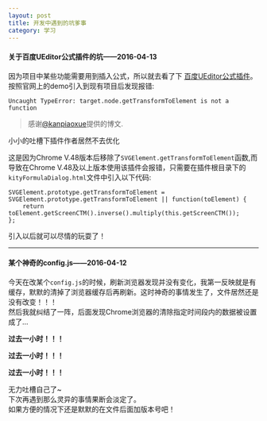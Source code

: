 ```yaml
---
layout: post
title: 开发中遇到的坑爹事
category: 学习
---
```


#### 关于百度UEditor公式插件的坑——2016-04-13

因为项目中某些功能需要用到插入公式，所以就去看了下 [百度UEditor公式插件](http://ueditor.baidu.com/website/kityformula.html)。按照官网上的demo引入到现有项目后发现报错:

    Uncaught TypeError: target.node.getTransformToElement is not a function

>感谢[@kanpiaoxue](http://kanpiaoxue.iteye.com/blog/2278719)提供的博文.  

小小的吐槽下插件作者居然不去优化

这是因为Chrome V.48版本后移除了`SVGElement.getTransformToElement`函数,而导致在Chrome V.48及以上版本使用该插件会报错，只需要在插件根目录下的`kityFormulaDialog.html`文件中引入以下代码:  

    SVGElement.prototype.getTransformToElement = SVGElement.prototype.getTransformToElement || function(toElement) {
        return toElement.getScreenCTM().inverse().multiply(this.getScreenCTM());
    };

引入以后就可以尽情的玩耍了！

---

#### 某个神奇的config.js——2016-04-12

今天在改某个`config.js`的时候，刷新浏览器发现并没有变化，我第一反映就是有缓存，默默的清掉了浏览器缓存后再刷新。这时神奇的事情发生了，文件居然还是没有改变！！！  
然后我就纠结了一阵，后面发现Chrome浏览器的清除指定时间段内的数据被设置成了...  

**过去一小时！！！**

**过去一小时！！！**

**过去一小时！！！**  

无力吐槽自己了~  
下次再遇到那么灵异的事情果断会淡定了。  
如果方便的情况下还是默默的在文件后面加版本号吧！
